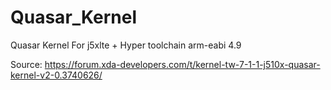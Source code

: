 # Quasar_Kernel
Quasar Kernel For j5xlte + Hyper toolchain arm-eabi 4.9

Source: https://forum.xda-developers.com/t/kernel-tw-7-1-1-j510x-quasar-kernel-v2-0.3740626/
